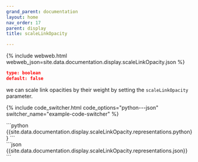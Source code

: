 ```yaml
---
grand_parent: documentation
layout: home
nav_order: 17
parent: display
title: scaleLinkOpacity

---
```


{% include webweb.html webweb_json=site.data.documentation.display.scaleLinkOpacity.json %}

```json
type: boolean
default: false
````
we can scale link opacities by their weight by setting the `scaleLinkOpacity` parameter.

{% include code_switcher.html code_options="python---json" switcher_name="example-code-switcher" %}
<div class='select-code-block example-code-switcher python-code-block select-code-block-visible'></div>
```python
{{site.data.documentation.display.scaleLinkOpacity.representations.python}}
```
<div class='select-code-block example-code-switcher json-code-block'></div>
```json
{{site.data.documentation.display.scaleLinkOpacity.representations.json}}
```